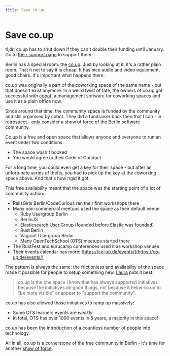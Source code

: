 ```yaml
---
title: Save co.up
---
```


# Save co.up

tl;dr: co.up has to shut down if they can't double their funding until January. Go to [their support page](https://co-up.de/support-us/) to support them.

Berlin has a special room: the [co.up](https://co-up.de). Just by looking at it, it's a rather plain room. That it not to say it is cheap. It has nice audio and video equipment, good chairs. It's important what happens there.

co.up was originally a part of the coworking space of the same name - but that doesn't exist anymore. In a weird twist of fate, the owners of co.up got successful with [cobot](https://www.cobot.me/), a management software for coworking spaces and use it as a plain office now.

Since around that time, the community space is funded by the community and still organised by cobot. They did a fundraiser back then that I can - in retrospect - only consider a show of force of the Berlin software community.

Co.up is a free and open space that allows anyone and everyone to run an event under two conditions:

* The space wasn't booked
* You would agree to their Code of Conduct

For a long time, you could even get a key for their space - but after an unfortunate series of thefts, you had to pick up the key at the coworking space above. And that's how rigid it got.

This free availability meant that the space was the starting point of a lot of community action:

* RailsGirls Berlin/CodeCurious ran their first workshops there
* Many non-commercial meetups used the space as their default venue
    * Ruby Usergroup Berlin
    * BerlinJS
    * Elasticsearch User Group (founded before Elastic was founded)
    * Rust Berlin
    * Vagrant Usergroup Berlin
    * Many OpenTechSchool (OTS) meetups started there
* The RustFest and eurucamp conferences used it as workshop venues
* Their events calendar has more: [https://co-up.de/events/](https://co-up.de/events/)

The pattern is always the same: the frictionless and availability of the space made it possible for people to setup something new. [Laura](https://twitter.com/lauralindal) puts it best:

> co.up is the one space i know that has always supported initiatives because the initiatives do good things, not because it helps co.up to "be more visible" or appear to "support the community".

co.up has also allowed those initiatives to ramp up massively:
* Some OTS learners events are _weekly_
* In total, OTS has over 1000 events in 5 years, a majority in this space!

co.up has been the introduction of a countless number of people into technology.

All in all, co.up is a cornerstone of the free community in Berlin - it's time for another [show of force](https://co-up.de/support-us/).

